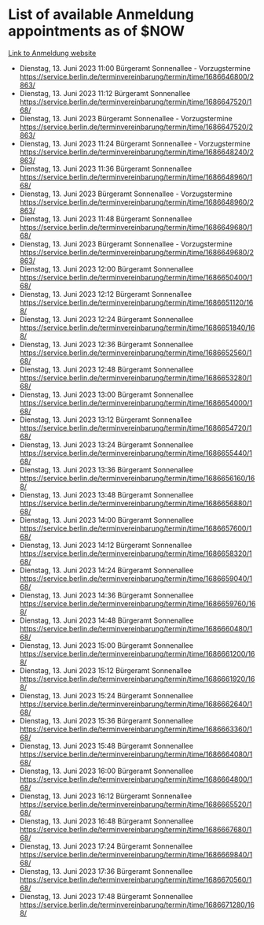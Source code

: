 # List of available Anmeldung appointments as of $NOW
[Link to Anmeldung website](https://service.berlin.de/terminvereinbarung/termin/tag.php?termin=1&anliegen[]=120686&dienstleisterlist=122210,122217,327316,122219,327312,122227,327314,122231,327346,122243,327348,122254,122252,329742,122260,329745,122262,329748,122271,327278,122273,327274,122277,327276,330436,122280,327294,122282,327290,122284,327292,122291,327270,122285,327266,122286,327264,122296,327268,150230,329760,122297,327286,122294,327284,122312,329763,122314,329775,122304,327330,122311,327334,122309,327332,317869,122281,327352,122279,329772,122283,122276,327324,122274,327326,122267,329766,122246,327318,122251,327320,122257,327322,122208,327298,122226,327300&herkunft=http%3A%2F%2Fservice.berlin.de%2Fdienstleistung%2F120686%2F)
- Dienstag, 13. Juni 2023 11:00 Bürgeramt Sonnenallee - Vorzugstermine https://service.berlin.de/terminvereinbarung/termin/time/1686646800/2863/
- Dienstag, 13. Juni 2023 11:12 Bürgeramt Sonnenallee https://service.berlin.de/terminvereinbarung/termin/time/1686647520/168/
- Dienstag, 13. Juni 2023  Bürgeramt Sonnenallee - Vorzugstermine https://service.berlin.de/terminvereinbarung/termin/time/1686647520/2863/
- Dienstag, 13. Juni 2023 11:24 Bürgeramt Sonnenallee - Vorzugstermine https://service.berlin.de/terminvereinbarung/termin/time/1686648240/2863/
- Dienstag, 13. Juni 2023 11:36 Bürgeramt Sonnenallee https://service.berlin.de/terminvereinbarung/termin/time/1686648960/168/
- Dienstag, 13. Juni 2023  Bürgeramt Sonnenallee - Vorzugstermine https://service.berlin.de/terminvereinbarung/termin/time/1686648960/2863/
- Dienstag, 13. Juni 2023 11:48 Bürgeramt Sonnenallee https://service.berlin.de/terminvereinbarung/termin/time/1686649680/168/
- Dienstag, 13. Juni 2023  Bürgeramt Sonnenallee - Vorzugstermine https://service.berlin.de/terminvereinbarung/termin/time/1686649680/2863/
- Dienstag, 13. Juni 2023 12:00 Bürgeramt Sonnenallee https://service.berlin.de/terminvereinbarung/termin/time/1686650400/168/
- Dienstag, 13. Juni 2023 12:12 Bürgeramt Sonnenallee https://service.berlin.de/terminvereinbarung/termin/time/1686651120/168/
- Dienstag, 13. Juni 2023 12:24 Bürgeramt Sonnenallee https://service.berlin.de/terminvereinbarung/termin/time/1686651840/168/
- Dienstag, 13. Juni 2023 12:36 Bürgeramt Sonnenallee https://service.berlin.de/terminvereinbarung/termin/time/1686652560/168/
- Dienstag, 13. Juni 2023 12:48 Bürgeramt Sonnenallee https://service.berlin.de/terminvereinbarung/termin/time/1686653280/168/
- Dienstag, 13. Juni 2023 13:00 Bürgeramt Sonnenallee https://service.berlin.de/terminvereinbarung/termin/time/1686654000/168/
- Dienstag, 13. Juni 2023 13:12 Bürgeramt Sonnenallee https://service.berlin.de/terminvereinbarung/termin/time/1686654720/168/
- Dienstag, 13. Juni 2023 13:24 Bürgeramt Sonnenallee https://service.berlin.de/terminvereinbarung/termin/time/1686655440/168/
- Dienstag, 13. Juni 2023 13:36 Bürgeramt Sonnenallee https://service.berlin.de/terminvereinbarung/termin/time/1686656160/168/
- Dienstag, 13. Juni 2023 13:48 Bürgeramt Sonnenallee https://service.berlin.de/terminvereinbarung/termin/time/1686656880/168/
- Dienstag, 13. Juni 2023 14:00 Bürgeramt Sonnenallee https://service.berlin.de/terminvereinbarung/termin/time/1686657600/168/
- Dienstag, 13. Juni 2023 14:12 Bürgeramt Sonnenallee https://service.berlin.de/terminvereinbarung/termin/time/1686658320/168/
- Dienstag, 13. Juni 2023 14:24 Bürgeramt Sonnenallee https://service.berlin.de/terminvereinbarung/termin/time/1686659040/168/
- Dienstag, 13. Juni 2023 14:36 Bürgeramt Sonnenallee https://service.berlin.de/terminvereinbarung/termin/time/1686659760/168/
- Dienstag, 13. Juni 2023 14:48 Bürgeramt Sonnenallee https://service.berlin.de/terminvereinbarung/termin/time/1686660480/168/
- Dienstag, 13. Juni 2023 15:00 Bürgeramt Sonnenallee https://service.berlin.de/terminvereinbarung/termin/time/1686661200/168/
- Dienstag, 13. Juni 2023 15:12 Bürgeramt Sonnenallee https://service.berlin.de/terminvereinbarung/termin/time/1686661920/168/
- Dienstag, 13. Juni 2023 15:24 Bürgeramt Sonnenallee https://service.berlin.de/terminvereinbarung/termin/time/1686662640/168/
- Dienstag, 13. Juni 2023 15:36 Bürgeramt Sonnenallee https://service.berlin.de/terminvereinbarung/termin/time/1686663360/168/
- Dienstag, 13. Juni 2023 15:48 Bürgeramt Sonnenallee https://service.berlin.de/terminvereinbarung/termin/time/1686664080/168/
- Dienstag, 13. Juni 2023 16:00 Bürgeramt Sonnenallee https://service.berlin.de/terminvereinbarung/termin/time/1686664800/168/
- Dienstag, 13. Juni 2023 16:12 Bürgeramt Sonnenallee https://service.berlin.de/terminvereinbarung/termin/time/1686665520/168/
- Dienstag, 13. Juni 2023 16:48 Bürgeramt Sonnenallee https://service.berlin.de/terminvereinbarung/termin/time/1686667680/168/
- Dienstag, 13. Juni 2023 17:24 Bürgeramt Sonnenallee https://service.berlin.de/terminvereinbarung/termin/time/1686669840/168/
- Dienstag, 13. Juni 2023 17:36 Bürgeramt Sonnenallee https://service.berlin.de/terminvereinbarung/termin/time/1686670560/168/
- Dienstag, 13. Juni 2023 17:48 Bürgeramt Sonnenallee https://service.berlin.de/terminvereinbarung/termin/time/1686671280/168/
